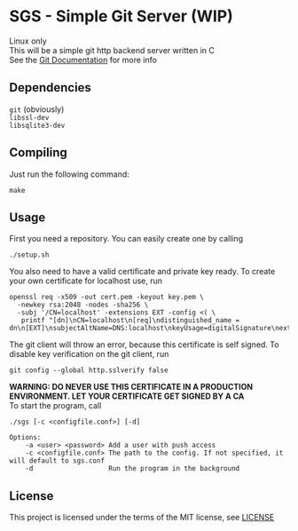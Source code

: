 # SGS - Simple Git Server (WIP)
Linux only\
This will be a simple git http backend server written in C\
See the [Git Documentation](https://git-scm.com/docs/git-http-backend) for more info
## Dependencies
`git` (obviously)  
`libssl-dev`  
`libsqlite3-dev`
## Compiling
Just run the following command:
```
make
```
## Usage
First you need a repository. You can easily create one by calling
```
./setup.sh
```
You also need to have a valid certificate and private key ready. To create your own certificate for localhost use, run
```
openssl req -x509 -out cert.pem -keyout key.pem \
  -newkey rsa:2048 -nodes -sha256 \
  -subj '/CN=localhost' -extensions EXT -config <( \
   printf "[dn]\nCN=localhost\n[req]\ndistinguished_name = dn\n[EXT]\nsubjectAltName=DNS:localhost\nkeyUsage=digitalSignature\nextendedKeyUsage=serverAuth")
```
The git client will throw an error, because this certificate is self signed. To disable key verification on the git client, run
```
git config --global http.sslverify false
```
**WARNING: DO NEVER USE THIS CERTIFICATE IN A PRODUCTION ENVIRONMENT. LET YOUR CERTIFICATE GET SIGNED BY A CA**  
To start the program, call
```
./sgs [-c <configfile.conf>] [-d]
```
```
Options:
    -a <user> <password> Add a user with push access
    -c <configfile.conf> The path to the config. If not specified, it will default to sgs.conf
    -d                   Run the program in the background
```
## License
This project is licensed under the terms of the MIT license, see [LICENSE](LICENSE)
